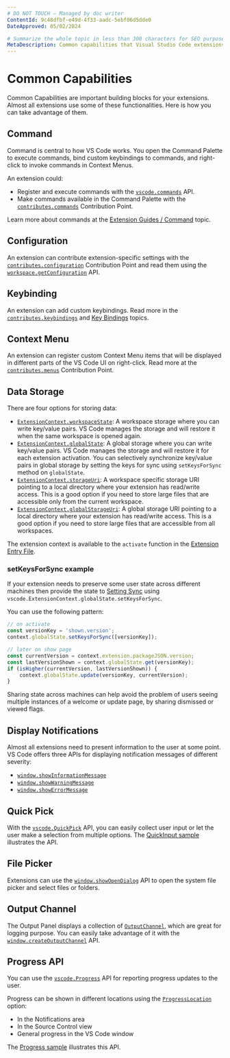 ```yaml
---
# DO NOT TOUCH — Managed by doc writer
ContentId: 9c48dfbf-e49d-4f33-aadc-5ebf06d5dde0
DateApproved: 05/02/2024

# Summarize the whole topic in less than 300 characters for SEO purpose
MetaDescription: Common capabilities that Visual Studio Code extensions (plug-ins) can take advantage of
---
```


# Common Capabilities

Common Capabilities are important building blocks for your extensions. Almost all extensions use some of these functionalities. Here is how you can take advantage of them.

## Command

Command is central to how VS Code works. You open the Command Palette to execute commands, bind custom keybindings to commands, and right-click to invoke commands in Context Menus.

An extension could:

- Register and execute commands with the [`vscode.commands`](/api/references/vscode-api#commands) API.
- Make commands available in the Command Palette with the [`contributes.commands`](/api/references/contribution-points#contributes.commands) Contribution Point.

Learn more about commands at the [Extension Guides / Command](/api/extension-guides/command) topic.

## Configuration

An extension can contribute extension-specific settings with the [`contributes.configuration`](/api/references/contribution-points#contributes.configuration) Contribution Point and read them using the [`workspace.getConfiguration`](/api/references/vscode-api#workspace.getConfiguration) API.

## Keybinding

An extension can add custom keybindings. Read more in the [`contributes.keybindings`](/api/references/contribution-points#contributes.keybindings) and [Key Bindings](/docs/getstarted/keybindings) topics.

## Context Menu

An extension can register custom Context Menu items that will be displayed in different parts of the VS Code UI on right-click. Read more at the [`contributes.menus`](/api/references/contribution-points#contributes.menus) Contribution Point.

## Data Storage

There are four options for storing data:

- [`ExtensionContext.workspaceState`](/api/references/vscode-api#ExtensionContext.workspaceState): A workspace storage where you can write key/value pairs. VS Code manages the storage and will restore it when the same workspace is opened again.
- [`ExtensionContext.globalState`](/api/references/vscode-api#ExtensionContext.globalState): A global storage where you can write key/value pairs. VS Code manages the storage and will restore it for each extension activation. You can selectively synchronize key/value pairs in global storage by setting the keys for sync using `setKeysForSync` method on `globalState`.
- [`ExtensionContext.storageUri`](/api/references/vscode-api#ExtensionContext.storageUri): A workspace specific storage URI pointing to a local directory where your extension has read/write access. This is a good option if you need to store large files that are accessible only from the current workspace.
- [`ExtensionContext.globalStorageUri`](/api/references/vscode-api#ExtensionContext.globalStorageUri): A global storage URI pointing to a local directory where your extension has read/write access. This is a good option if you need to store large files that are accessible from all workspaces.

The extension context is available to the `activate` function in the [Extension Entry File](/api/get-started/extension-anatomy#extension-entry-file).

### setKeysForSync example

If your extension needs to preserve some user state across different machines then provide the state to [Setting Sync](/docs/editor/settings-sync) using `vscode.ExtensionContext.globalState.setKeysForSync`.

You can use the following pattern:

```TypeScript
// on activate
const versionKey = 'shown.version';
context.globalState.setKeysForSync([versionKey]);

// later on show page
const currentVersion = context.extension.packageJSON.version;
const lastVersionShown = context.globalState.get(versionKey);
if (isHigher(currentVersion, lastVersionShown)) {
    context.globalState.update(versionKey, currentVersion);
}
```

Sharing state across machines can help avoid the problem of users seeing multiple instances of a welcome or update page, by sharing dismissed or viewed flags.

## Display Notifications

Almost all extensions need to present information to the user at some point. VS Code offers three APIs for displaying notification messages of different severity:

- [`window.showInformationMessage`](/api/references/vscode-api#window.showInformationMessage)
- [`window.showWarningMessage`](/api/references/vscode-api#window.showWarningMessage)
- [`window.showErrorMessage`](/api/references/vscode-api#window.showErrorMessage)

## Quick Pick

With the [`vscode.QuickPick`](/api/references/vscode-api#QuickPick) API, you can easily collect user input or let the user make a selection from multiple options. The [QuickInput sample](https://github.com/microsoft/vscode-extension-samples/tree/main/quickinput-sample) illustrates the API.

## File Picker

Extensions can use the [`window.showOpenDialog`](/api/references/vscode-api#window.showOpenDialog) API to open the system file picker and select files or folders.

## Output Channel

The Output Panel displays a collection of [`OutputChannel`](/api/references/vscode-api#OutputChannel), which are great for logging purpose. You can easily take advantage of it with the [`window.createOutputChannel`](/api/references/vscode-api#window.createOutputChannel) API.

## Progress API

You can use the [`vscode.Progress`](/api/references/vscode-api#Progress) API for reporting progress updates to the user.

Progress can be shown in different locations using the [`ProgressLocation`](/api/references/vscode-api#ProgressLocation) option:

- In the Notifications area
- In the Source Control view
- General progress in the VS Code window

The [Progress sample](https://github.com/microsoft/vscode-extension-samples/tree/main/progress-sample) illustrates this API.
